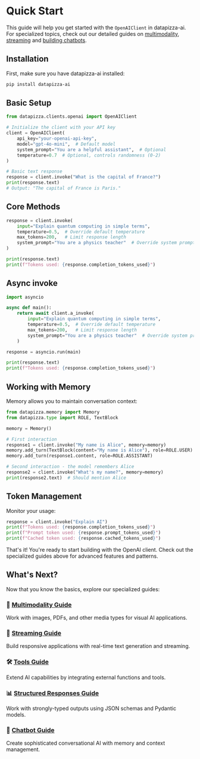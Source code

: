 # Quick Start

This guide will help you get started with the `OpenAIClient` in datapizza-ai. For specialized topics, check out our detailed guides on [multimodality](multimodality.md), [streaming](streaming.md) and [building chatbots](chatbot.md).

## Installation

First, make sure you have datapizza-ai installed:

```bash
pip install datapizza-ai
```

## Basic Setup


```python
from datapizza.clients.openai import OpenAIClient

# Initialize the client with your API key
client = OpenAIClient(
    api_key="your-openai-api-key",
    model="gpt-4o-mini",  # Default model
    system_prompt="You are a helpful assistant",  # Optional
    temperature=0.7  # Optional, controls randomness (0-2)
)
```


```python
# Basic text response
response = client.invoke("What is the capital of France?")
print(response.text)
# Output: "The capital of France is Paris."
```

## Core Methods


```python
response = client.invoke(
    input="Explain quantum computing in simple terms",
    temperature=0.5,  # Override default temperature
    max_tokens=200,   # Limit response length
    system_prompt="You are a physics teacher"  # Override system prompt
)

print(response.text)
print(f"Tokens used: {response.completion_tokens_used}")
```


## Async invoke

```python
import asyncio

async def main():
    return await client.a_invoke(
        input="Explain quantum computing in simple terms",
        temperature=0.5,  # Override default temperature
        max_tokens=200,   # Limit response length
        system_prompt="You are a physics teacher"  # Override system prompt
    )

response = asyncio.run(main)

print(response.text)
print(f"Tokens used: {response.completion_tokens_used}")
```
## Working with Memory

Memory allows you to maintain conversation context:

```python
from datapizza.memory import Memory
from datapizza.type import ROLE, TextBlock

memory = Memory()

# First interaction
response1 = client.invoke("My name is Alice", memory=memory)
memory.add_turn(TextBlock(content="My name is Alice"), role=ROLE.USER)
memory.add_turn(response1.content, role=ROLE.ASSISTANT)

# Second interaction - the model remembers Alice
response2 = client.invoke("What's my name?", memory=memory)
print(response2.text)  # Should mention Alice
```

## Token Management
Monitor your usage:

```python
response = client.invoke("Explain AI")
print(f"Tokens used: {response.completion_tokens_used}")
print(f"Prompt token used: {response.prompt_tokens_used}")
print(f"Cached token used: {response.cached_tokens_used}")
```

That's it! You're ready to start building with the OpenAI client. Check out the specialized guides above for advanced features and patterns.



## What's Next?

Now that you know the basics, explore our specialized guides:

### 📸 [Multimodality Guide](multimodality.md)
Work with images, PDFs, and other media types for visual AI applications.

### 🌊 [Streaming Guide](streaming.md) 
Build responsive applications with real-time text generation and streaming.

### 🛠️ [Tools Guide](tools.md)
Extend AI capabilities by integrating external functions and tools.

### 📊 [Structured Responses Guide](structured.md)
Work with strongly-typed outputs using JSON schemas and Pydantic models.

### 🤖 [Chatbot Guide](chatbot.md)
Create sophisticated conversational AI with memory and context management.

